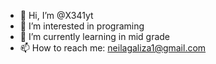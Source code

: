 - 👋 Hi, I’m @X341yt
- 👀 I’m interested in programing
- 🌱 I’m currently learning in mid grade
- 📫 How to reach me: neilagaliza1@gmail.com

<!---
X341yt/X341yt is a ✨ special ✨ repository because its `README.md` (this file) appears on your GitHub profile.
You can click the Preview link to take a look at your changes.
--->
